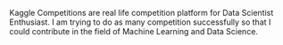 Kaggle Competitions are real life competition platform for Data Scientist Enthusiast.
I am trying to do as many competition successfully so that I could contribute in the field of Machine Learning and Data Science.
